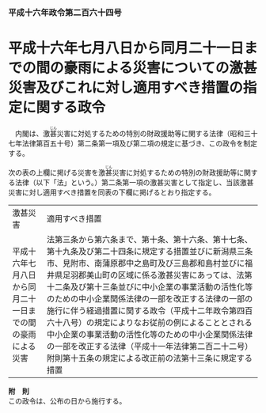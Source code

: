 ### 平成十六年政令第二百六十四号  
# 平成十六年七月八日から同月二十一日までの間の豪雨による災害についての激甚災害及びこれに対し適用すべき措置の指定に関する政令  
　内閣は、激<ruby>甚<rt>じん</rt></ruby>災害に対処するための特別の財政援助等に関する法律（昭和三十七年法律第百五十号）第二条第一項及び第二項の規定に基づき、この政令を制定する。  
  
次の表の上欄に掲げる災害を激<ruby>甚<rt>じん</rt></ruby>災害に対処するための特別の財政援助等に関する法律（以下「法」という。）第二条第一項の激甚災害として指定し、当該激甚災害に対し適用すべき措置を同表の下欄に掲げるとおり指定する。  

|||  
| --- | --- |  
|激甚災害|適用すべき措置|  
|平成十六年七月八日から同月二十一日までの間の豪雨による災害|法第三条から第六条まで、第十条、第十六条、第十七条、第十九条及び第二十四条に規定する措置並びに新潟県三条市、見附市、南蒲原郡中之島町及び三島郡和島村並びに福井県足羽郡美山町の区域に係る激甚災害にあっては、法第十二条及び第十三条並びに中小企業の事業活動の活性化等のための中小企業関係法律の一部を改正する法律の一部の施行に伴う経過措置に関する政令（平成十二年政令第四百六十八号）の規定によりなお従前の例によることとされる中小企業の事業活動の活性化等のための中小企業関係法律の一部を改正する法律（平成十一年法律第二百二十二号）附則第十五条の規定による改正前の法第十三条に規定する措置|  
  
  
**附　則**  
この政令は、公布の日から施行する。  
  
